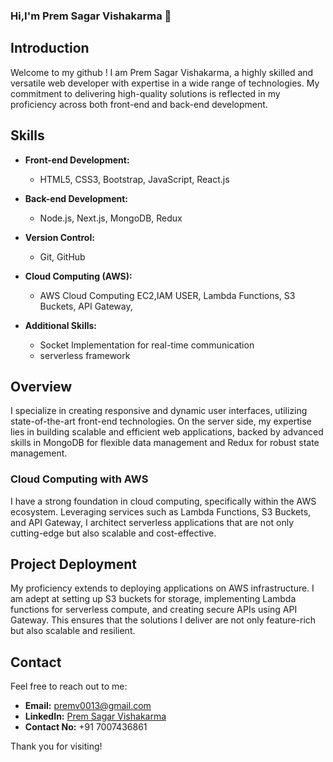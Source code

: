 ### Hi,I'm Prem Sagar Vishakarma 👋


## Introduction

Welcome to my github ! I am Prem Sagar Vishakarma, a highly skilled and versatile web developer with expertise in a wide range of technologies. My commitment to delivering high-quality solutions is reflected in my proficiency across both front-end and back-end development.

## Skills

- **Front-end Development:**
  - HTML5, CSS3, Bootstrap, JavaScript, React.js

- **Back-end Development:**
  - Node.js, Next.js, MongoDB, Redux

- **Version Control:**
  - Git, GitHub

- **Cloud Computing (AWS):**
  - AWS Cloud Computing EC2,IAM USER, Lambda Functions, S3 Buckets, API Gateway,

- **Additional Skills:**
  - Socket Implementation for real-time communication
  - serverless framework

## Overview

I specialize in creating responsive and dynamic user interfaces, utilizing state-of-the-art front-end technologies. On the server side, my expertise lies in building scalable and efficient web applications, backed by advanced skills in MongoDB for flexible data management and Redux for robust state management.

### Cloud Computing with AWS

I have a strong foundation in cloud computing, specifically within the AWS ecosystem. Leveraging services such as Lambda Functions, S3 Buckets, and API Gateway, I architect serverless applications that are not only cutting-edge but also scalable and cost-effective.

## Project Deployment

My proficiency extends to deploying applications on AWS infrastructure. I am adept at setting up S3 buckets for storage, implementing Lambda functions for serverless compute, and creating secure APIs using API Gateway. This ensures that the solutions I deliver are not only feature-rich but also scalable and resilient.

## Contact

Feel free to reach out to me:
- **Email:** [premv0013@gmail.com](mailto:premv0013@gmail.com)
- **LinkedIn:** [Prem Sagar Vishakarma](https://www.linkedin.com/in/prem-sagar001/)
- **Contact No:** +91 7007436861

Thank you for visiting!

